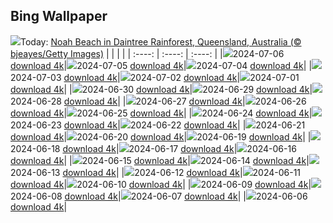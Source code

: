 ## Bing Wallpaper
![](./wallpaper/2024-07-06.jpg)Today: [Noah Beach in Daintree Rainforest, Queensland, Australia (© bjeayes/Getty Images)](./wallpaper/2024-07-06.jpg)
|      |      |      |
| :----: | :----: | :----: |
|![](./wallpaper/2024-07-06_sm.jpg)2024-07-06 [download 4k](./wallpaper/2024-07-06.jpg)|![](./wallpaper/2024-07-05_sm.jpg)2024-07-05 [download 4k](./wallpaper/2024-07-05.jpg)|![](./wallpaper/2024-07-04_sm.jpg)2024-07-04 [download 4k](./wallpaper/2024-07-04.jpg)|
|![](./wallpaper/2024-07-03_sm.jpg)2024-07-03 [download 4k](./wallpaper/2024-07-03.jpg)|![](./wallpaper/2024-07-02_sm.jpg)2024-07-02 [download 4k](./wallpaper/2024-07-02.jpg)|![](./wallpaper/2024-07-01_sm.jpg)2024-07-01 [download 4k](./wallpaper/2024-07-01.jpg)|
|![](./wallpaper/2024-06-30_sm.jpg)2024-06-30 [download 4k](./wallpaper/2024-06-30.jpg)|![](./wallpaper/2024-06-29_sm.jpg)2024-06-29 [download 4k](./wallpaper/2024-06-29.jpg)|![](./wallpaper/2024-06-28_sm.jpg)2024-06-28 [download 4k](./wallpaper/2024-06-28.jpg)|
|![](./wallpaper/2024-06-27_sm.jpg)2024-06-27 [download 4k](./wallpaper/2024-06-27.jpg)|![](./wallpaper/2024-06-26_sm.jpg)2024-06-26 [download 4k](./wallpaper/2024-06-26.jpg)|![](./wallpaper/2024-06-25_sm.jpg)2024-06-25 [download 4k](./wallpaper/2024-06-25.jpg)|
|![](./wallpaper/2024-06-24_sm.jpg)2024-06-24 [download 4k](./wallpaper/2024-06-24.jpg)|![](./wallpaper/2024-06-23_sm.jpg)2024-06-23 [download 4k](./wallpaper/2024-06-23.jpg)|![](./wallpaper/2024-06-22_sm.jpg)2024-06-22 [download 4k](./wallpaper/2024-06-22.jpg)|
|![](./wallpaper/2024-06-21_sm.jpg)2024-06-21 [download 4k](./wallpaper/2024-06-21.jpg)|![](./wallpaper/2024-06-20_sm.jpg)2024-06-20 [download 4k](./wallpaper/2024-06-20.jpg)|![](./wallpaper/2024-06-19_sm.jpg)2024-06-19 [download 4k](./wallpaper/2024-06-19.jpg)|
|![](./wallpaper/2024-06-18_sm.jpg)2024-06-18 [download 4k](./wallpaper/2024-06-18.jpg)|![](./wallpaper/2024-06-17_sm.jpg)2024-06-17 [download 4k](./wallpaper/2024-06-17.jpg)|![](./wallpaper/2024-06-16_sm.jpg)2024-06-16 [download 4k](./wallpaper/2024-06-16.jpg)|
|![](./wallpaper/2024-06-15_sm.jpg)2024-06-15 [download 4k](./wallpaper/2024-06-15.jpg)|![](./wallpaper/2024-06-14_sm.jpg)2024-06-14 [download 4k](./wallpaper/2024-06-14.jpg)|![](./wallpaper/2024-06-13_sm.jpg)2024-06-13 [download 4k](./wallpaper/2024-06-13.jpg)|
|![](./wallpaper/2024-06-12_sm.jpg)2024-06-12 [download 4k](./wallpaper/2024-06-12.jpg)|![](./wallpaper/2024-06-11_sm.jpg)2024-06-11 [download 4k](./wallpaper/2024-06-11.jpg)|![](./wallpaper/2024-06-10_sm.jpg)2024-06-10 [download 4k](./wallpaper/2024-06-10.jpg)|
|![](./wallpaper/2024-06-09_sm.jpg)2024-06-09 [download 4k](./wallpaper/2024-06-09.jpg)|![](./wallpaper/2024-06-08_sm.jpg)2024-06-08 [download 4k](./wallpaper/2024-06-08.jpg)|![](./wallpaper/2024-06-07_sm.jpg)2024-06-07 [download 4k](./wallpaper/2024-06-07.jpg)|
|![](./wallpaper/2024-06-06_sm.jpg)2024-06-06 [download 4k](./wallpaper/2024-06-06.jpg)|